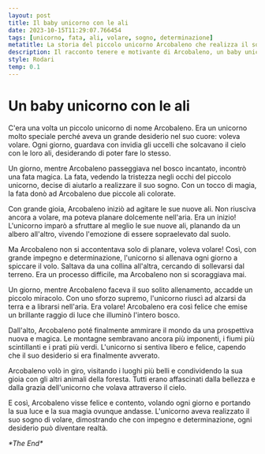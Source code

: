 ```yaml
---
layout: post
title: Il baby unicorno con le ali
date: 2023-10-15T11:29:07.766454
tags: [unicorno, fata, ali, volare, sogno, determinazione]
metatitle: La storia del piccolo unicorno Arcobaleno che realizza il sogno di volare
description: Il racconto tenere e motivante di Arcobaleno, un baby unicorno che grazie all'aiuto di una fata magica e alla sua determinazione riesce a realizzare il sogno di volare, dimostrando che i desideri possono diventare realtà.
style: Rodari  
temp: 0.1
---
```

# Un baby unicorno con le ali

C'era una volta un piccolo unicorno di nome Arcobaleno. Era un unicorno molto speciale perché aveva un grande desiderio nel suo cuore: voleva volare. Ogni giorno, guardava con invidia gli uccelli che solcavano il cielo con le loro ali, desiderando di poter fare lo stesso.

Un giorno, mentre Arcobaleno passeggiava nel bosco incantato, incontrò una fata magica. La fata, vedendo la tristezza negli occhi del piccolo unicorno, decise di aiutarlo a realizzare il suo sogno. Con un tocco di magia, la fata donò ad Arcobaleno due piccole ali colorate.

Con grande gioia, Arcobaleno iniziò ad agitare le sue nuove ali. Non riusciva ancora a volare, ma poteva planare dolcemente nell'aria. Era un inizio! L'unicorno imparò a sfruttare al meglio le sue nuove ali, planando da un albero all'altro, vivendo l'emozione di essere sopraelevato dal suolo.

Ma Arcobaleno non si accontentava solo di planare, voleva volare! Così, con grande impegno e determinazione, l'unicorno si allenava ogni giorno a spiccare il volo. Saltava da una collina all'altra, cercando di sollevarsi dal terreno. Era un processo difficile, ma Arcobaleno non si scoraggiava mai.

Un giorno, mentre Arcobaleno faceva il suo solito allenamento, accadde un piccolo miracolo. Con uno sforzo supremo, l'unicorno riuscì ad alzarsi da terra e a librarsi nell'aria. Era volare! Arcobaleno era così felice che emise un brillante raggio di luce che illuminò l'intero bosco.

Dall'alto, Arcobaleno poté finalmente ammirare il mondo da una prospettiva nuova e magica. Le montagne sembravano ancora più imponenti, i fiumi più scintillanti e i prati più verdi. L'unicorno si sentiva libero e felice, capendo che il suo desiderio si era finalmente avverato.

Arcobaleno volò in giro, visitando i luoghi più belli e condividendo la sua gioia con gli altri animali della foresta. Tutti erano affascinati dalla bellezza e dalla grazia dell'unicorno che volava attraverso il cielo.

E così, Arcobaleno visse felice e contento, volando ogni giorno e portando la sua luce e la sua magia ovunque andasse. L'unicorno aveva realizzato il suo sogno di volare, dimostrando che con impegno e determinazione, ogni desiderio può diventare realtà.

_\*The End\*_

        